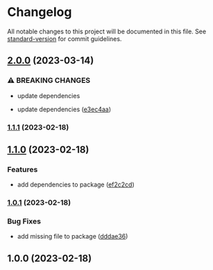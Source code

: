 # Changelog

All notable changes to this project will be documented in this file. See [standard-version](https://github.com/conventional-changelog/standard-version) for commit guidelines.

## [2.0.0](https://github.com/OperationMonkey/common-core-js/compare/vite-jest-config-core/v1.1.1...vite-jest-config-core/v2.0.0) (2023-03-14)

### ⚠ BREAKING CHANGES

- update dependencies

- update dependencies ([e3ec4aa](https://github.com/OperationMonkey/common-core-js/commit/e3ec4aae1c28a646e62cccd1edcb52452b613a7b))

### [1.1.1](https://github.com/OperationMonkey/common-core-js/compare/vite-jest-config-core/v1.1.0...vite-jest-config-core/v1.1.1) (2023-02-18)

## [1.1.0](https://github.com/OperationMonkey/common-core-js/compare/vite-jest-config-core/v1.0.1...vite-jest-config-core/v1.1.0) (2023-02-18)

### Features

- add dependencies to package ([ef2c2cd](https://github.com/OperationMonkey/common-core-js/commit/ef2c2cde638af472a1968323453eeed24f6dd356))

### [1.0.1](https://github.com/OperationMonkey/common-core-js/compare/vite-jest-config-core/v1.0.0...vite-jest-config-core/v1.0.1) (2023-02-18)

### Bug Fixes

- add missing file to package ([dddae36](https://github.com/OperationMonkey/common-core-js/commit/dddae36d07aeecff41eb49a3201c8827f363f905))

## 1.0.0 (2023-02-18)
